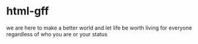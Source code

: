 # html-gff
we are here to make a better world and let life be worth living for everyone regardless of who you are or your status 

